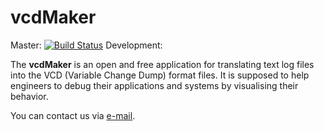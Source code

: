 # vcdMaker
Master: [![Build Status](https://travis-ci.org/WojciechRynczuk/vcdMaker.svg?branch=master)](https://travis-ci.org/WojciechRynczuk/vcdMaker)
Development:

The **vcdMaker** is an open and free application for translating text log files into the VCD (Variable Change Dump) format files. It is supposed to help engineers to debug their applications and systems by visualising their behavior.

You can contact us via <a href="mailto:vcdmaker@mail.com">e-mail</a>.


